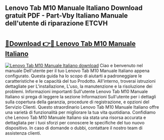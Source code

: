 ## Lenovo Tab M10 Manuale Italiano Download gratuit PDF - Part-Vby Italiano Manuale dell'utente di riparazione ETCVH

# <h2><a href="http://df965n.blite.top/?on=Lenovo+Tab+M10+Manuale+Italiano">🔗Download 👉🔴 Lenovo Tab M10 Manuale Italiano</a></h2>

[![Lenovo Tab M10 Manuale Italiano download](https://i.imgur.com/lujVjoI.png)](http://df965n.blite.top/?on=Lenovo+Tab+M10+Manuale+Italiano)
Ciao e benvenuto nel manuale Dell'utente per il tuo Lenovo Tab M10 Manuale Italiano appena configurato. Questa guida ha lo scopo di aiutarti a padroneggiare le caratteristiche e le capacità del tuo Prodotto. All'interno, troverai istruzioni dettagliate per L'installazione, L'uso, la manutenzione e la risoluzione dei problemi. Informazioni importanti Sull'utente Lenovo Tab M10 Manuale Italiano si prega di leggere la sezione Informazioni Sull'utente per i dettagli sulla copertura della garanzia, procedure di registrazione, e opzioni del Servizio Clienti. Questo straordinario Lenovo Tab M10 Manuale Italiano offre una varietà di funzionalità per migliorare la tua vita quotidiana. Confidiamo che Lenovo Tab M10 Manuale Italiano sia stata una risorsa accurata e dettagliata per i tuoi sforzi per conoscere le specifiche del tuo nuovo dispositivo. In caso di domande o dubbi, contattare il nostro team di assistenza clienti.
